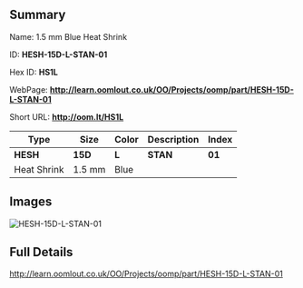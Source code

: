 

## Summary
 
Name: 1.5 mm Blue Heat Shrink

ID: __HESH-15D-L-STAN-01__

Hex ID: __HS1L__

WebPage: __http://learn.oomlout.co.uk/OO/Projects/oomp/part/HESH-15D-L-STAN-01__

Short URL: __http://oom.lt/HS1L__


| Type   | Size   | Color   | Description   | Index   |    
| ----- | ------   | ------   | -----   | ----   |    
| __HESH__   					| __15D__   					| __L__    						| __STAN__    					| __01__ |    
| Heat Shrink		| 1.5 mm	| Blue		| 	| 	|

## Images
![HESH-15D-L-STAN-01](http://oomlout.com/oomp-gen/parts/HESH-15D-L-STAN-01/HESH-15D-L-STAN-01_420.jpg)

## Full Details

 http://learn.oomlout.co.uk/OO/Projects/oomp/part/HESH-15D-L-STAN-01

